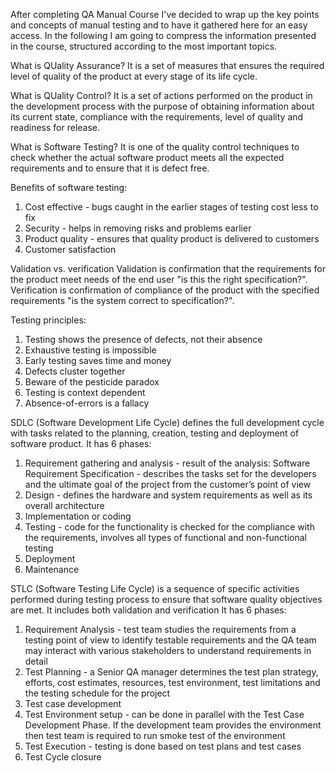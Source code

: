 After completing QA Manual Course I've decided to wrap up the key points and concepts of manual testing and to have it gathered here for an easy access. In the following I am going to compress the information presented in the course, structured according to the most important topics. 

What is QUality Assurance?
It is a set of measures that ensures the required level of quality of the product at every stage of its life cycle.

What is QUality Control?
It is a set of actions performed on the product in the development process with the purpose of obtaining information about its current state, compliance with the requirements, level of quality and readiness for release. 

What is Software Testing?
It is one of the quality control techniques to check whether the actual software product meets all the expected requirements and to ensure that it is defect free.

Benefits of software testing:
1. Cost effective - bugs caught in the earlier stages of testing cost less to fix
2. Security - helps in removing risks and problems earlier
3. Product quality - ensures that quality product is delivered to customers
4. Customer satisfaction

Validation vs. verification
Validation is confirmation that the requirements for the product meet needs of the end user "is this the right specification?".
Verification is confirmation of compliance of the product with the specified requirements "is the system correct to specification?".

Testing principles:
1. Testing shows the presence of defects, not their absence
2. Exhaustive testing is impossible
3. Early testing saves time and money
4. Defects cluster together
5. Beware of the pesticide paradox
6. Testing is context dependent
7. Absence-of-errors is a fallacy

SDLC (Software Development Life Cycle) defines the full development cycle with tasks related to the planning, creation, testing and deployment of software product.
It has 6 phases:
1. Requirement gathering and analysis - result of the analysis:  Software Requirement Specification -  describes the tasks set for the developers and the ultimate goal of the project from the customer’s point of view
2. Design - defines the hardware and system requirements as well as its overall architecture
3. Implementation or coding
4. Testing - code for the functionality is checked for the compliance with the requirements, involves all types of functional and non-functional testing
5. Deployment
6. Maintenance

STLC (Software Testing Life Cycle) is a sequence of specific activities performed during testing process to ensure that software quality objectives are met. It includes both validation and verification
It has 6 phases:
1. Requirement Analysis - test team studies the requirements from a testing point of view to identify testable requirements and the QA team may interact with various stakeholders to understand requirements in detail
2. Test Planning -  a Senior QA manager determines the test plan strategy, efforts, cost estimates, resources, test environment, test limitations and the testing schedule for the project
3. Test case development
4. Test Environment setup - can be done in parallel with the Test Case Development Phase. If the development team provides the environment then test team is required to run smoke test of the environment
5. Test Execution - testing is done based on test plans and test cases
6. Test Cycle closure

